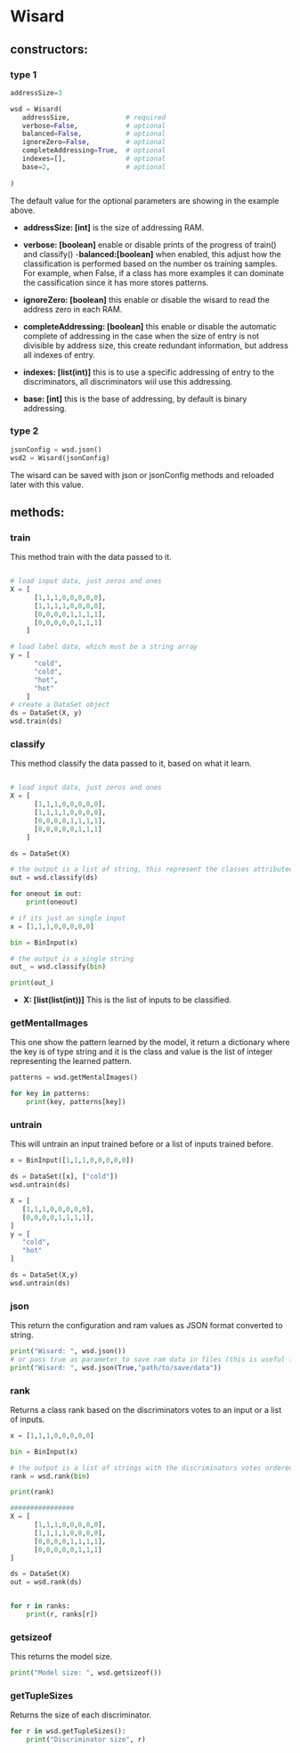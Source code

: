 # Wisard
## constructors:
### type 1
```python
addressSize=3

wsd = Wisard(
   addressSize,              # required
   verbose=False,            # optional
   balanced=False,           # optional
   ignoreZero=False,         # optional
   completeAddressing=True,  # optional
   indexes=[],               # optional
   base=2,                   # optional
 
)
```
The default value for the optional parameters are showing in the example above.
- **addressSize: [int]** is the size of addressing RAM.
- **verbose: [boolean]** enable or disable prints of the progress of train() and classify()
-**balanced:[boolean]** when enabled, this adjust how the classification is performed based on the number os training samples. For example, when False, if a class has more examples it can dominate the cassification since it has more stores patterns.
- **ignoreZero: [boolean]** this enable or disable the wisard to read the address zero in each RAM.
- **completeAddressing: [boolean]** this enable or disable the automatic complete of addressing in the case when the size of entry is not divisible by address size, this create redundant information, but address all indexes of entry.

- **indexes: [list(int)]** this is to use a specific addressing of entry to the discriminators, all discriminators wiil use this addressing.
- **base: [int]** this is the base of addressing, by default is binary addressing.


### type 2
```python
jsonConfig = wsd.json()
wsd2 = Wisard(jsonConfig)
```
The wisard can be saved with json or jsonConfig methods and reloaded later with this value.

## methods:

### train
This method train with the data passed to it.
```python

# load input data, just zeros and ones  
X = [
      [1,1,1,0,0,0,0,0],
      [1,1,1,1,0,0,0,0],
      [0,0,0,0,1,1,1,1],
      [0,0,0,0,0,1,1,1]
    ]

# load label data, which must be a string array
y = [
      "cold",
      "cold",
      "hot",
      "hot"
    ]
# create a DataSet object
ds = DataSet(X, y)
wsd.train(ds)
```
### classify
This method classify the data passed to it, based on what it learn.
```python

# load input data, just zeros and ones  
X = [
      [1,1,1,0,0,0,0,0],
      [1,1,1,1,0,0,0,0],
      [0,0,0,0,1,1,1,1],
      [0,0,0,0,0,1,1,1]
    ]

ds = DataSet(X)

# the output is a list of string, this represent the classes attributed to each input
out = wsd.classify(ds)

for oneout in out:
    print(oneout)

# if its just an single input
x = [1,1,1,0,0,0,0,0]

bin = BinInput(x)

# the output is a single string
out_ = wsd.classify(bin)

print(out_)

```
- **X: [list(list(int))]** This is the list of inputs to be classified.

### getMentalImages
This one show the pattern learned by the model, it return a dictionary where the key is of type string and it is the class and value is the list of integer representing the learned pattern.
```python
patterns = wsd.getMentalImages()

for key in patterns:
    print(key, patterns[key])

```

### untrain
This will untrain an input trained before or a list of inputs trained before.
```python
x = BinInput([1,1,1,0,0,0,0,0])

ds = DataSet([x], ["cold"])
wsd.untrain(ds)

X = [
   [1,1,1,0,0,0,0,0],
   [0,0,0,0,1,1,1,1],
]
y = [
   "cold",
   "hot"
]

ds = DataSet(X,y)
wsd.untrain(ds)
```

### json
This return the configuration and ram values as JSON format converted to string.
```python
print("Wisard: ", wsd.json())
# or pass true as parameter to save ram data in files (this is useful for huge rams)
print("Wisard: ", wsd.json(True,"path/to/save/data"))
```
### rank
Returns a class rank based on the discriminators votes to an input or a list of inputs.

```python
x = [1,1,1,0,0,0,0,0]

bin = BinInput(x)

# the output is a list of strings with the discriminators votes ordered.
rank = wsd.rank(bin)

print(rank)

################
X = [
      [1,1,1,0,0,0,0,0],
      [1,1,1,1,0,0,0,0],
      [0,0,0,0,1,1,1,1],
      [0,0,0,0,0,1,1,1]
]

ds = DataSet(X)
out = wsd.rank(ds)


for r in ranks:
    print(r, ranks[r])

```
### getsizeof
This returns the model size.
```python
print("Model size: ", wsd.getsizeof())
```
### getTupleSizes
Returns the size of each discriminator.
```python
for r in wsd.getTupleSizes():
    print("Discriminator size", r)

```

